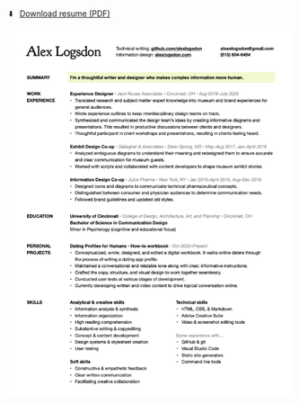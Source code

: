 ⬇️ &nbsp; [Download resume (PDF)](https://github.com/alexlogsdon/resume/raw/main/AlexLogsdon-Resume.pdf)

![Alex Logsdon's resume"](img/AlexLogsdon-Resume.png)

